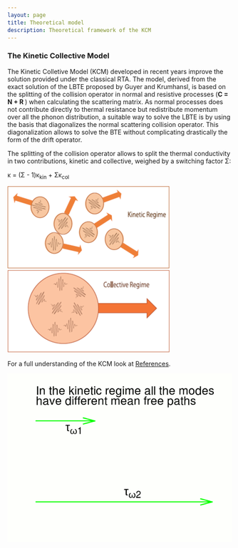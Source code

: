```yaml
---
layout: page
title: Theoretical model 
description: Theoretical framework of the KCM 
---
```


### The Kinetic Collective Model

The Kinetic Colletive Model (KCM) developed in recent years improve the solution provided under the classical RTA.
The model, derived from the exact solution of the LBTE proposed by Guyer and Krumhansl,
is based on the splitting of the collision operator in normal and resistive processes (<b>C = N + R </b>) when calculating the scattering matrix.
As normal processes does not contribute directly to thermal resistance but redistribute momentum over all the phonon distribution,
a suitable way to solve the LBTE is by using the basis that diagonalizes the normal scattering collision operator.
This diagonalization allows to solve the BTE without complicating drastically the form of the drift operator.

The splitting of the collision operator allows to split the thermal conductivity in two contributions, kinetic and collective, 
weighed by a switching factor &Sigma;:

<div style="text-align_center;">&kappa; = (&Sigma; - 1)&kappa;<sub>kin</sub> + &Sigma;&kappa;<sub>col</sub></div>

![figkin](img/kinetic_regime.png)
![figcol](img/collective.png)

For a full understanding of the KCM look at [References](https://physta.github.io/articles/).

![fignormal](img/anim.gif)
